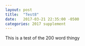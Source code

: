 ```yaml
---
layout: post
title:  "Test8"
date:   2017-03-21 22:35:00 -0500
categories: 2017 supplement
---
```

This is a test of the 200 word thingy


